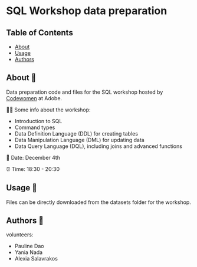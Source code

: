 # SQL Workshop data preparation

## Table of Contents
- [About](#about)
- [Usage](#usage)
- [Authors](#authors)

## About :open_book: <a name= "about"></a>
Data preparation code and files for the SQL workshop hosted by [Codewomen](https://codewomen.plus/en/) at Adobe.


:woman_technologist: Some info about the workshop:
* Introduction to SQL
* Command types
* Data Definition Language (DDL) for creating tables
* Data Manipulation Language (DML) for updating data
* Data Query Language (DQL), including joins and advanced functions

:date: Date: December 4th


:alarm_clock: Time: 18:30 - 20:30


## Usage :rocket: <a name= "usage"></a>

Files can be directly downloaded from the datasets folder for the workshop.


## Authors :woman: <a name= "authors"></a>
volunteers:

* Pauline Dao
* Yania Nada
* Alexia Salavrakos
